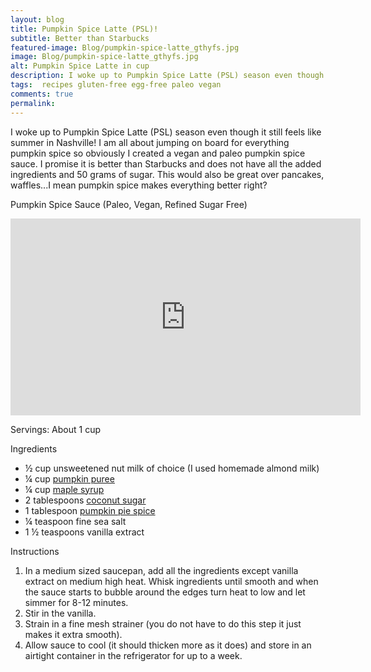 ```yaml
---
layout: blog
title: Pumpkin Spice Latte (PSL)!
subtitle: Better than Starbucks
featured-image: Blog/pumpkin-spice-latte_gthyfs.jpg
image: Blog/pumpkin-spice-latte_gthyfs.jpg
alt: Pumpkin Spice Latte in cup
description: I woke up to Pumpkin Spice Latte (PSL) season even though it still feels like summer in Nashville! I am all about jumping on board for everything pumpkin spice so obviously I created a vegan and paleo pumpkin spice sauce.
tags:  recipes gluten-free egg-free paleo vegan
comments: true
permalink:
---
```

I woke up to Pumpkin Spice Latte (PSL) season even though it still feels like summer in Nashville! I am all about jumping on board for everything pumpkin spice so obviously I created a vegan and paleo pumpkin spice sauce. I promise it is better than Starbucks and does not have all the added ingredients and 50 grams of sugar. This would also be great over pancakes, waffles...I mean pumpkin spice makes everything better right?

Pumpkin Spice Sauce (Paleo, Vegan, Refined Sugar Free)


<iframe width="560" height="315" src="https://www.youtube.com/embed/PdELXxHrOnw" frameborder="0" allow="accelerometer; autoplay; encrypted-media; gyroscope; picture-in-picture" allowfullscreen></iframe>


Servings: About 1 cup

Ingredients
* ½ cup unsweetened nut milk of choice (I used homemade almond milk)
* ¼ cup [pumpkin puree](https://amzn.to/3aWISFq)
* ¼ cup [maple syrup](https://amzn.to/2YAkjcy)
* 2 tablespoons [coconut sugar](https://amzn.to/3livGQ5)
* 1 tablespoon [pumpkin pie spice](https://amzn.to/31tt4a1)
* ¼ teaspoon fine sea salt
* 1 ½ teaspoons vanilla extract

Instructions
1. In a medium sized saucepan, add all the ingredients except vanilla extract on medium high heat. Whisk ingredients until smooth and when the sauce starts to bubble around the edges turn heat to low and let simmer for 8-12 minutes.
2. Stir in the vanilla.
3. Strain in a fine mesh strainer (you do not have to do this step it just makes it extra smooth).
4. Allow sauce to cool (it should thicken more as it does) and store in an airtight container in the refrigerator for up to a week.

